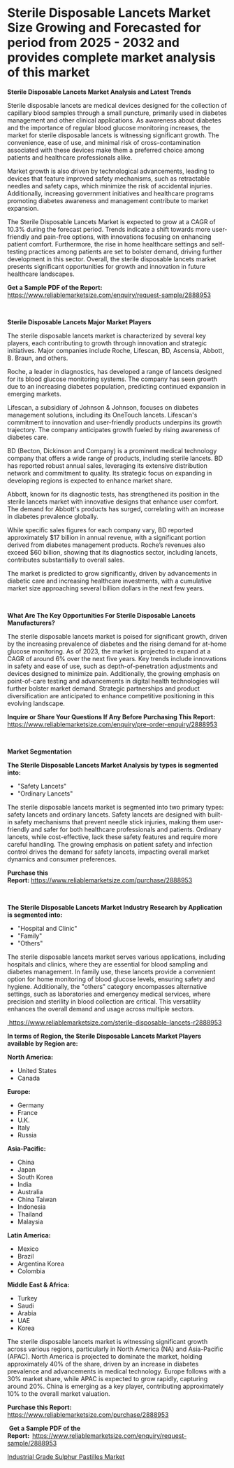 <p><h1>Sterile Disposable Lancets Market Size Growing and Forecasted for period from 2025 - 2032 and provides complete market analysis of this market</h1></p><p><strong>Sterile Disposable Lancets Market Analysis and Latest Trends</strong></p>
<p><p>Sterile disposable lancets are medical devices designed for the collection of capillary blood samples through a small puncture, primarily used in diabetes management and other clinical applications. As awareness about diabetes and the importance of regular blood glucose monitoring increases, the market for sterile disposable lancets is witnessing significant growth. The convenience, ease of use, and minimal risk of cross-contamination associated with these devices make them a preferred choice among patients and healthcare professionals alike.</p><p>Market growth is also driven by technological advancements, leading to devices that feature improved safety mechanisms, such as retractable needles and safety caps, which minimize the risk of accidental injuries. Additionally, increasing government initiatives and healthcare programs promoting diabetes awareness and management contribute to market expansion.</p><p>The Sterile Disposable Lancets Market is expected to grow at a CAGR of 10.3% during the forecast period. Trends indicate a shift towards more user-friendly and pain-free options, with innovations focusing on enhancing patient comfort. Furthermore, the rise in home healthcare settings and self-testing practices among patients are set to bolster demand, driving further development in this sector. Overall, the sterile disposable lancets market presents significant opportunities for growth and innovation in future healthcare landscapes.</p></p>
<p><strong>Get a Sample PDF of the Report:&nbsp;</strong> <a href="https://www.reliablemarketsize.com/enquiry/request-sample/2888953?utm_campaign=3307&utm_medium=2&utm_source=Github&utm_content=ia&utm_term=14032025&utm_id=sterile-disposable-lancets">https://www.reliablemarketsize.com/enquiry/request-sample/2888953</a></p>
<p>&nbsp;</p>
<p><strong>Sterile Disposable Lancets Major Market Players</strong></p>
<p><p>The sterile disposable lancets market is characterized by several key players, each contributing to growth through innovation and strategic initiatives. Major companies include Roche, Lifescan, BD, Ascensia, Abbott, B. Braun, and others.</p><p>Roche, a leader in diagnostics, has developed a range of lancets designed for its blood glucose monitoring systems. The company has seen growth due to an increasing diabetes population, predicting continued expansion in emerging markets.</p><p>Lifescan, a subsidiary of Johnson & Johnson, focuses on diabetes management solutions, including its OneTouch lancets. Lifescan's commitment to innovation and user-friendly products underpins its growth trajectory. The company anticipates growth fueled by rising awareness of diabetes care.</p><p>BD (Becton, Dickinson and Company) is a prominent medical technology company that offers a wide range of products, including sterile lancets. BD has reported robust annual sales, leveraging its extensive distribution network and commitment to quality. Its strategic focus on expanding in developing regions is expected to enhance market share.</p><p>Abbott, known for its diagnostic tests, has strengthened its position in the sterile lancets market with innovative designs that enhance user comfort. The demand for Abbott's products has surged, correlating with an increase in diabetes prevalence globally. </p><p>While specific sales figures for each company vary, BD reported approximately $17 billion in annual revenue, with a significant portion derived from diabetes management products. Roche’s revenues also exceed $60 billion, showing that its diagnostics sector, including lancets, contributes substantially to overall sales.</p><p>The market is predicted to grow significantly, driven by advancements in diabetic care and increasing healthcare investments, with a cumulative market size approaching several billion dollars in the next few years.</p></p>
<p>&nbsp;</p>
<p><strong>What Are The Key Opportunities For Sterile Disposable Lancets Manufacturers?</strong></p>
<p><p>The sterile disposable lancets market is poised for significant growth, driven by the increasing prevalence of diabetes and the rising demand for at-home glucose monitoring. As of 2023, the market is projected to expand at a CAGR of around 6% over the next five years. Key trends include innovations in safety and ease of use, such as depth-of-penetration adjustments and devices designed to minimize pain. Additionally, the growing emphasis on point-of-care testing and advancements in digital health technologies will further bolster market demand. Strategic partnerships and product diversification are anticipated to enhance competitive positioning in this evolving landscape.</p></p>
<p><strong>Inquire or Share Your Questions If Any Before Purchasing This Report:</strong> <a href="https://www.reliablemarketsize.com/enquiry/pre-order-enquiry/2888953?utm_campaign=3307&utm_medium=2&utm_source=Github&utm_content=ia&utm_term=14032025&utm_id=sterile-disposable-lancets">https://www.reliablemarketsize.com/enquiry/pre-order-enquiry/2888953</a></p>
<p>&nbsp;</p>
<p><strong>Market Segmentation</strong></p>
<p><strong>The Sterile Disposable Lancets Market Analysis by types is segmented into:</strong></p>
<p><ul><li>"Safety Lancets"</li><li>"Ordinary Lancets"</li></ul></p>
<p><p>The sterile disposable lancets market is segmented into two primary types: safety lancets and ordinary lancets. Safety lancets are designed with built-in safety mechanisms that prevent needle stick injuries, making them user-friendly and safer for both healthcare professionals and patients. Ordinary lancets, while cost-effective, lack these safety features and require more careful handling. The growing emphasis on patient safety and infection control drives the demand for safety lancets, impacting overall market dynamics and consumer preferences.</p></p>
<p><strong>Purchase this Report:&nbsp;</strong><a href="https://www.reliablemarketsize.com/purchase/2888953?utm_campaign=3307&utm_medium=2&utm_source=Github&utm_content=ia&utm_term=14032025&utm_id=sterile-disposable-lancets">https://www.reliablemarketsize.com/purchase/2888953</a></p>
<p>&nbsp;</p>
<p><strong>The Sterile Disposable Lancets Market Industry Research by Application is segmented into:</strong></p>
<p><ul><li>"Hospital and Clinic"</li><li>"Family"</li><li>"Others"</li></ul></p>
<p><p>The sterile disposable lancets market serves various applications, including hospitals and clinics, where they are essential for blood sampling and diabetes management. In family use, these lancets provide a convenient option for home monitoring of blood glucose levels, ensuring safety and hygiene. Additionally, the "others" category encompasses alternative settings, such as laboratories and emergency medical services, where precision and sterility in blood collection are critical. This versatility enhances the overall demand and usage across multiple sectors.</p></p>
<p><a href="https://www.reliablemarketsize.com/sterile-disposable-lancets-r2888953?utm_campaign=3307&utm_medium=2&utm_source=Github&utm_content=ia&utm_term=14032025&utm_id=sterile-disposable-lancets">&nbsp;https://www.reliablemarketsize.com/sterile-disposable-lancets-r2888953</a></p>
<p><strong>In terms of Region, the Sterile Disposable Lancets Market Players available by Region are:</strong></p>
<p>
    <p> <strong> North America: </strong>
        <ul>
            <li>United States</li>
            <li>Canada</li>
        </ul>
        </p> 
    <p> <strong> Europe: </strong>
        <ul>
            <li>Germany</li>
            <li>France</li>
            <li>U.K.</li>
            <li>Italy</li>
            <li>Russia</li>
        </ul>
        </p> 
    <p> <strong> Asia-Pacific: </strong>
        <ul>
            <li>China</li>
            <li>Japan</li>
            <li>South Korea</li>
            <li>India</li>
            <li>Australia</li>
            <li>China Taiwan</li>
            <li>Indonesia</li>
            <li>Thailand</li>
            <li>Malaysia</li>
        </ul>
        </p> 
    <p> <strong> Latin America: </strong>
        <ul>
            <li>Mexico</li>
            <li>Brazil</li>
            <li>Argentina Korea</li>
            <li>Colombia</li>
        </ul>
        </p> 
    <p> <strong> Middle East & Africa: </strong>
        <ul>
            <li>Turkey</li>
            <li>Saudi</li>
            <li>Arabia</li>
            <li>UAE</li>
            <li>Korea</li>
        </ul>
    </p>
    </p>
<p><p>The sterile disposable lancets market is witnessing significant growth across various regions, particularly in North America (NA) and Asia-Pacific (APAC). North America is projected to dominate the market, holding approximately 40% of the share, driven by an increase in diabetes prevalence and advancements in medical technology. Europe follows with a 30% market share, while APAC is expected to grow rapidly, capturing around 20%. China is emerging as a key player, contributing approximately 10% to the overall market valuation.</p></p>
<p><strong>Purchase this Report: </strong><a href="https://www.reliablemarketsize.com/purchase/2888953?utm_campaign=3307&utm_medium=2&utm_source=Github&utm_content=ia&utm_term=14032025&utm_id=sterile-disposable-lancets">https://www.reliablemarketsize.com/purchase/2888953</a></p>
<p>&nbsp;<strong>Get a Sample PDF of the Report:&nbsp;&nbsp;</strong><a href="https://www.reliablemarketsize.com/enquiry/request-sample/2888953?utm_campaign=3307&utm_medium=2&utm_source=Github&utm_content=ia&utm_term=14032025&utm_id=sterile-disposable-lancets">https://www.reliablemarketsize.com/enquiry/request-sample/2888953</a></p>
<p><strong></strong></p>
<p><p><a href="https://github.com/sirayedantte/Market-Research-Report-List-1/blob/main/industrial-grade-sulphur-pastilles-market.md?utm_campaign=3307&utm_medium=2&utm_source=Github&utm_content=ia&utm_term=14032025&utm_id=sterile-disposable-lancets">Industrial Grade Sulphur Pastilles Market</a></p></p>